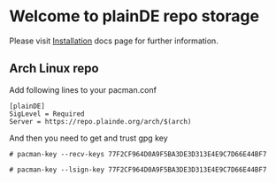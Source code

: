 # Welcome to plainDE repo storage

Please visit [Installation](https://docs.plainde.org/installation.html) docs page for further information.

## Arch Linux repo

Add following lines to your pacman.conf

```
[plainDE]                                                                       
SigLevel = Required                                                             
Server = https://repo.plainde.org/arch/$(arch) 
```

And then you need to get and trust gpg key

```
# pacman-key --recv-keys 77F2CF964D0A9F5BA3DE3D313E4E9C7D66E44BF7

# pacman-key --lsign-key 77F2CF964D0A9F5BA3DE3D313E4E9C7D66E44BF7
```
